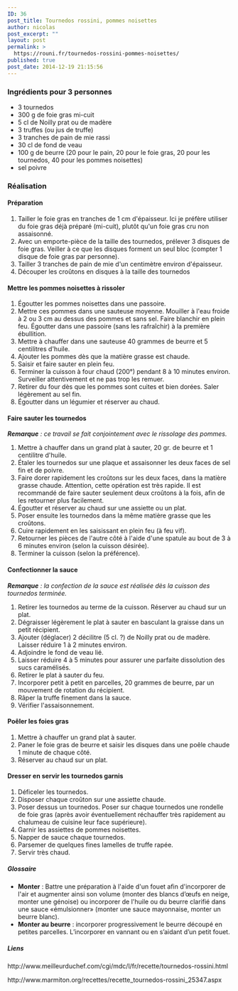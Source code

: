 ```yaml
---
ID: 36
post_title: Tournedos rossini, pommes noisettes
author: nicolas
post_excerpt: ""
layout: post
permalink: >
  https://rouni.fr/tournedos-rossini-pommes-noisettes/
published: true
post_date: 2014-12-19 21:15:56
---
```

<p><!--more--></p><h3>Ingrédients pour 3 personnes</h3><ul><li>3 tournedos</li><li>300 g de foie gras mi-cuit</li><li>5 cl de Noilly prat ou de madère</li><li>3 truffes (ou jus de truffe)</li><li>3 tranches de pain de mie rassi</li><li>30 cl de fond de veau</li><li>100 g de beurre (20 pour le pain, 20 pour le foie gras, 20 pour les tournedos, 40 pour les pommes noisettes)</li><li>sel poivre</li></ul><h3>Réalisation</h3><h4>Préparation</h4><ol><li>Tailler le foie gras en tranches de 1 cm d'épaisseur. Ici je préfère utiliser du foie gras déjà préparé (mi-cuit), plutôt qu'un foie gras cru non assaisonné.</li><li>Avec un emporte-pièce de la taille des tournedos, prélever 3 disques de foie gras. Veiller à ce que les disques forment un seul bloc (compter 1 disque de foie gras par personne).</li><li>Tailler 3 tranches de pain de mie d'un centimètre environ d'épaisseur.</li><li>Découper les croûtons en disques à la taille des tournedos</li></ol><h4>Mettre les pommes noisettes à rissoler</h4><ol><li>Égoutter les pommes noisettes dans une passoire.</li><li>Mettre ces pommes dans une sauteuse moyenne. Mouiller à l'eau froide à 2 ou 3 cm au dessus des pommes et sans sel. Faire blanchir en plein feu. Égoutter dans une passoire (sans les rafraîchir) à la première ébullition.</li><li>Mettre à chauffer dans une sauteuse 40 grammes de beurre et 5 centilitres d'huile.</li><li>Ajouter les pommes dès que la matière grasse est chaude.</li><li>Saisir et faire sauter en plein feu.</li><li>Terminer la cuisson à four chaud (200°) pendant 8 à 10 minutes environ. Surveiller attentivement et ne pas trop les remuer.</li><li>Retirer du four dès que les pommes sont cuites et bien dorées. Saler légèrement au sel fin.</li><li>Égoutter dans un légumier et réserver au chaud.</li></ol><h4>Faire sauter les tournedos</h4><p><em><strong>Remarque</strong> : ce travail se fait conjointement avec le rissolage des pommes.</em></p><ol><li>Mettre à chauffer dans un grand plat à sauter, 20 gr. de beurre et 1 centilitre d'huile.</li><li>Étaler les tournedos sur une plaque et assaisonner les deux faces de sel fin et de poivre.</li><li>Faire dorer rapidement les croûtons sur les deux faces, dans la matière grasse chaude. Attention, cette opération est très rapide. Il est recommandé de faire sauter seulement deux croûtons à la fois, afin de les retourner plus facilement.</li><li>Égoutter et réserver au chaud sur une assiette ou un plat.</li><li>Poser ensuite les tournedos dans la même matière grasse que les croûtons.</li><li>Cuire rapidement en les saisissant en plein feu (à feu vif).</li><li>Retourner les pièces de l'autre côté à l'aide d'une spatule au bout de 3 à 6 minutes environ (selon la cuisson désirée).</li><li>Terminer la cuisson (selon la préférence).</li></ol><h4>Confectionner la sauce</h4><p><em><strong>Remarque</strong> : la confection de la sauce est réalisée dès la cuisson des tournedos terminée.</em></p><ol><li>Retirer les tournedos au terme de la cuisson. Réserver au chaud sur un plat.</li><li>Dégraisser légèrement le plat à sauter en basculant la graisse dans un petit récipient.</li><li>Ajouter (déglacer) 2 décilitre (5 cl. ?) de Noilly prat ou de madère. Laisser réduire 1 à 2 minutes environ.</li><li>Adjoindre le fond de veau lié.</li><li>Laisser réduire 4 à 5 minutes pour assurer une parfaite dissolution des sucs caramélisés.</li><li>Retirer le plat à sauter du feu.</li><li>Incorporer petit à petit en parcelles, 20 grammes de beurre, par un mouvement de rotation du récipient.</li><li>Râper la truffe finement dans la sauce.</li><li>Vérifier l'assaisonnement.</li></ol><h4>Poêler les foies gras</h4><ol><li>Mettre à chauffer un grand plat à sauter.</li><li>Paner le foie gras de beurre et saisir les disques dans une poêle chaude 1 minute de chaque côté.</li><li>Réserver au chaud sur un plat.</li></ol><h4>Dresser en servir les tournedos garnis</h4><ol><li>Déficeler les tournedos.</li><li>Disposer chaque croûton sur une assiette chaude.</li><li>Poser dessus un tournedos. Poser sur chaque tournedos une rondelle de foie gras (après avoir éventuellement réchauffer très rapidement au chalumeau de cuisine leur face supérieure).</li><li>Garnir les assiettes de pommes noisettes.</li><li>Napper de sauce chaque tournedos.</li><li>Parsemer de quelques fines lamelles de truffe rapée.</li><li>Servir très chaud.</li></ol><h5>Glossaire</h5><ul><li><strong>Monter</strong> : Battre une préparation à l'aide d'un fouet afin d'incorporer de l'air et augmenter ainsi son volume (monter des blancs d’œufs en neige, monter une génoise) ou incorporer de l'huile ou du beurre clarifié dans une sauce «émulsionner» (monter une sauce mayonnaise, monter un beurre blanc).</li><li><strong>Monter au beurre</strong> : incorporer progressivement le beurre découpé en petites parcelles. L’incorporer en vannant ou en s’aidant d’un petit fouet.</li></ul><h5>Liens</h5><p>http://www.meilleurduchef.com/cgi/mdc/l/fr/recette/tournedos-rossini.html</p><p>http://www.marmiton.org/recettes/recette_tournedos-rossini_25347.aspx</p>